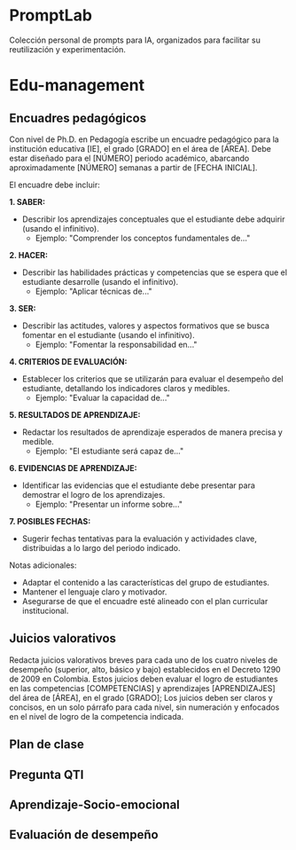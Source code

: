 # PromptLab
Colección personal de prompts para IA, organizados para facilitar su reutilización y experimentación.

# Edu-management

## Encuadres pedagógicos

Con nivel de Ph.D. en Pedagogía escribe un encuadre pedagógico para la institución educativa [IE], el grado [GRADO] en el área de [ÁREA]. Debe estar diseñado para el [NÚMERO] periodo académico, abarcando aproximadamente [NÚMERO] semanas a partir de [FECHA INICIAL]. 

El encuadre debe incluir:

**1. SABER:**  
- Describir los aprendizajes conceptuales que el estudiante debe adquirir (usando el infinitivo). 
  - Ejemplo: "Comprender los conceptos fundamentales de..."

**2. HACER:**  
- Describir las habilidades prácticas y competencias que se espera que el estudiante desarrolle (usando el infinitivo). 
  - Ejemplo: "Aplicar técnicas de..."

**3. SER:**  
- Describir las actitudes, valores y aspectos formativos que se busca fomentar en el estudiante (usando el infinitivo). 
  - Ejemplo: "Fomentar la responsabilidad en..."

**4. CRITERIOS DE EVALUACIÓN:**  
- Establecer los criterios que se utilizarán para evaluar el desempeño del estudiante, detallando los indicadores claros y medibles.
  - Ejemplo: "Evaluar la capacidad de..."

**5. RESULTADOS DE APRENDIZAJE:**  
- Redactar los resultados de aprendizaje esperados de manera precisa y medible.
  - Ejemplo: "El estudiante será capaz de..."

**6. EVIDENCIAS DE APRENDIZAJE:**  
- Identificar las evidencias que el estudiante debe presentar para demostrar el logro de los aprendizajes.
  - Ejemplo: "Presentar un informe sobre..."

**7. POSIBLES FECHAS:**  
- Sugerir fechas tentativas para la evaluación y actividades clave, distribuidas a lo largo del periodo indicado.

Notas adicionales:
- Adaptar el contenido a las características del grupo de estudiantes.
- Mantener el lenguaje claro y motivador.
- Asegurarse de que el encuadre esté alineado con el plan curricular institucional.


## Juicios valorativos

Redacta juicios valorativos breves para cada uno de los cuatro niveles de desempeño (superior, alto, básico y bajo) establecidos en el Decreto 1290 de 2009 en Colombia. Estos juicios deben evaluar el logro de estudiantes en las competencias [COMPETENCIAS] y aprendizajes [APRENDIZAJES] del área de [ÁREA], en el grado [GRADO]; Los juicios deben ser claros y concisos, en un solo párrafo para cada nivel, sin numeración y enfocados en el nivel de logro de la competencia indicada.

## Plan de clase

## Pregunta QTI

## Aprendizaje-Socio-emocional

## Evaluación de desempeño


